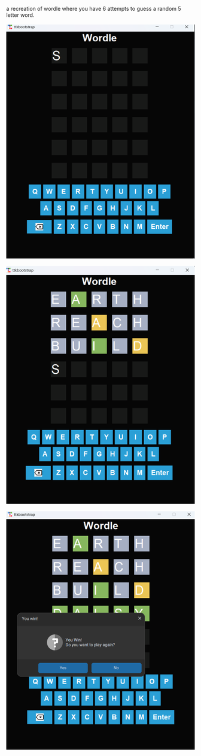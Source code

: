 a recreation of wordle where you have 6 attempts to guess a random 5 letter word.<br><br>
<img src="Screenshot 2024-03-20 200733.png"><br><br>
<img src="Screenshot 2024-03-20 200842.png"><br><br>
<img src="Screenshot 2024-03-20 200856.png"><br><br>
